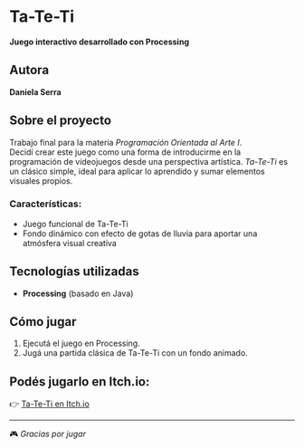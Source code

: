 # Ta-Te-Ti

**Juego interactivo desarrollado con Processing**

## Autora

**Daniela Serra**

## Sobre el proyecto

Trabajo final para la materia *Programación Orientada al Arte I*.\
Decidí crear este juego como una forma de introducirme en la programación de videojuegos desde una perspectiva artística. 
*Ta-Te-Ti* es un clásico simple, ideal para aplicar lo aprendido y sumar elementos visuales propios.

### Características:

- Juego funcional de Ta-Te-Ti
- Fondo dinámico con efecto de gotas de lluvia para aportar una atmósfera visual creativa

## Tecnologías utilizadas

- **Processing** (basado en Java)

## Cómo jugar

1. Ejecutá el juego en Processing.
2. Jugá una partida clásica de Ta-Te-Ti con un fondo animado.

## Podés jugarlo en Itch.io:

👉 [Ta-Te-Ti en Itch.io](https://daniserra.itch.io/tic-tac-toe)

---

🎮 *Gracias por jugar*
